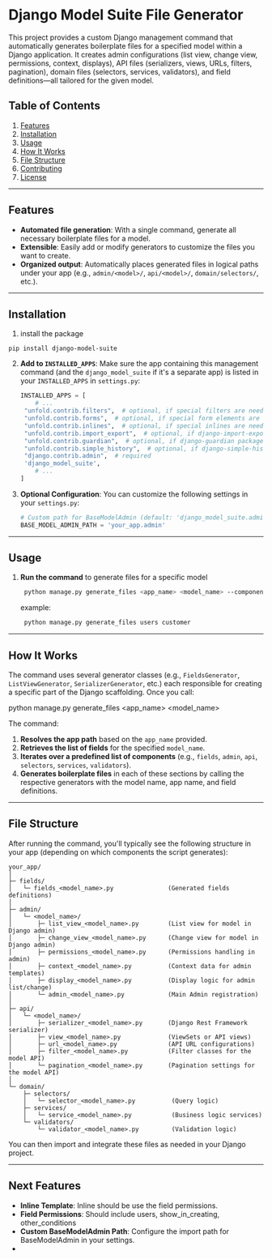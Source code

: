 # Django Model Suite File Generator

This project provides a custom Django management command that automatically generates boilerplate files for a specified
model within a Django application. It creates admin configurations (list view, change view, permissions, context,
displays), API files (serializers, views, URLs, filters, pagination), domain files (selectors, services, validators),
and field definitions—all tailored for the given model.

## Table of Contents

1. [Features](#features)
2. [Installation](#installation)
3. [Usage](#usage)
4. [How It Works](#how-it-works)
5. [File Structure](#file-structure)
6. [Contributing](#contributing)
7. [License](#license)

---

## Features

- **Automated file generation**: With a single command, generate all necessary boilerplate files for a model.
- **Extensible**: Easily add or modify generators to customize the files you want to create.
- **Organized output**: Automatically places generated files in logical paths under your app (e.g., `admin/<model>/`,
  `api/<model>/`, `domain/selectors/`, etc.).

---

## Installation

1. install the package

```aiignore
pip install django-model-suite
```

2. **Add to `INSTALLED_APPS`**: Make sure the app containing this management command (and the `django_model_suite` if
   it's a separate app) is listed in your `INSTALLED_APPS` in `settings.py`:

   ```python
   INSTALLED_APPS = [
       # ...
    "unfold.contrib.filters",  # optional, if special filters are needed
    "unfold.contrib.forms",  # optional, if special form elements are needed
    "unfold.contrib.inlines",  # optional, if special inlines are needed
    "unfold.contrib.import_export",  # optional, if django-import-export package is used
    "unfold.contrib.guardian",  # optional, if django-guardian package is used
    "unfold.contrib.simple_history",  # optional, if django-simple-history package is used
    "django.contrib.admin",  # required
    'django_model_suite',
       # ...
   ]
   ```

3. **Optional Configuration**: You can customize the following settings in your `settings.py`:

   ```python
   # Custom path for BaseModelAdmin (default: 'django_model_suite.admin')
   BASE_MODEL_ADMIN_PATH = 'your_app.admin'
   ```

---

## Usage

1. **Run the command** to generate files for a specific model

   ```bash
    python manage.py generate_files <app_name> <model_name> --components admin domain api
    ```
   example: 
   ```bash
    python manage.py generate_files users customer
    ```

---

## How It Works

The command uses several generator classes (e.g., `FieldsGenerator`, `ListViewGenerator`, `SerializerGenerator`, etc.)
each responsible for creating a specific part of the Django scaffolding. Once you call:

python manage.py generate_files <app_name> <model_name>

The command:

1. **Resolves the app path** based on the `app_name` provided.
2. **Retrieves the list of fields** for the specified `model_name`.
3. **Iterates over a predefined list of components** (e.g., `fields`, `admin`, `api`, `selectors`, `services`,
   `validators`).
4. **Generates boilerplate files** in each of these sections by calling the respective generators with the model name,
   app name, and field definitions.

---

## File Structure

After running the command, you'll typically see the following structure in your app (depending on which components the
script generates):

```
your_app/
│
├─ fields/
│   └─ fields_<model_name>.py               (Generated fields definitions)
│
├─ admin/
│   └─ <model_name>/
│       ├─ list_view_<model_name>.py        (List view for model in Django admin)
│       ├─ change_view_<model_name>.py      (Change view for model in Django admin)
│       ├─ permissions_<model_name>.py      (Permissions handling in admin)
│       ├─ context_<model_name>.py          (Context data for admin templates)
│       ├─ display_<model_name>.py          (Display logic for admin list/change)
│       └─ admin_<model_name>.py            (Main Admin registration)
│
├─ api/
│   └─ <model_name>/
│       ├─ serializer_<model_name>.py       (Django Rest Framework serializer)
│       ├─ view_<model_name>.py             (ViewSets or API views)
│       ├─ url_<model_name>.py              (API URL configurations)
│       ├─ filter_<model_name>.py           (Filter classes for the model API)
│       └─ pagination_<model_name>.py       (Pagination settings for the model API)
│
└─ domain/
    ├─ selectors/
    │   └─ selector_<model_name>.py          (Query logic)
    ├─ services/
    │   └─ service_<model_name>.py           (Business logic services)
    └─ validators/
        └─ validator_<model_name>.py         (Validation logic)
```

You can then import and integrate these files as needed in your Django project.

---

## Next Features

- **Inline Template**: Inline should be use the field permissions.
- **Field Permissions**: Should include users, show_in_creating, other_conditions
- **Custom BaseModelAdmin Path**: Configure the import path for BaseModelAdmin in your settings.
- 